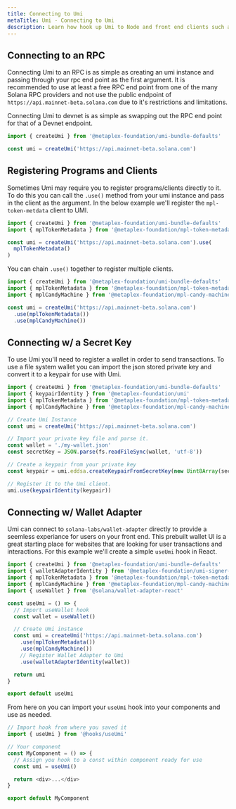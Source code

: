 ```yaml
---
title: Connecting to Umi
metaTitle: Umi - Connecting to Umi
description: Learn how hook up Umi to Node and front end clients such as React.
---
```


## Connecting to an RPC

Connecting Umi to an RPC is as simple as creating an umi instance and passing through your rpc end point as the first argument. It is recommended to use at least a free RPC end point from one of the many Solana RPC providers and not use the public endpoint of `https://api.mainnet-beta.solana.com` due to it's restrictions and limitations.

Connecting Umi to devnet is as simple as swapping out the RPC end point for that of a Devnet endpoint.

```ts
import { createUmi } from '@metaplex-foundation/umi-bundle-defaults'

const umi = createUmi('https://api.mainnet-beta.solana.com')
```

## Registering Programs and Clients

Sometimes Umi may require you to register programs/clients directly to it. To do this you can call the `.use()` method from your umi instance and pass in the client as the argument. In the below example we'll register the `mpl-token-metdata` client to UMI.

```ts
import { createUmi } from '@metaplex-foundation/umi-bundle-defaults'
import { mplTokenMetadata } from '@metaplex-foundation/mpl-token-metadata'

const umi = createUmi('https://api.mainnet-beta.solana.com').use(
  mplTokenMetadata()
)
```

You can chain `.use()` together to register multiple clients.

```ts
import { createUmi } from '@metaplex-foundation/umi-bundle-defaults'
import { mplTokenMetadata } from '@metaplex-foundation/mpl-token-metadata'
import { mplCandyMachine } from '@metaplex-foundation/mpl-candy-machine'

const umi = createUmi('https://api.mainnet-beta.solana.com')
  .use(mplTokenMetadata())
  .use(mplCandyMachine())
```

## Connecting w/ a Secret Key

To use Umi you'll need to register a wallet in order to send transactions. To use a file system wallet you can import the json stored private key and convert it to a keypair for use with Umi.

```ts
import { createUmi } from '@metaplex-foundation/umi-bundle-defaults'
import { keypairIdentity } from '@metaplex-foundation/umi'
import { mplTokenMetadata } from '@metaplex-foundation/mpl-token-metadata'
import { mplCandyMachine } from '@metaplex-foundation/mpl-candy-machine'

// Create Umi Instance
const umi = createUmi('https://api.mainnet-beta.solana.com')

// Import your private key file and parse it.
const wallet = './my-wallet.json'
const secretKey = JSON.parse(fs.readFileSync(wallet, 'utf-8'))

// Create a keypair from your private key
const keypair = umi.eddsa.createKeypairFromSecretKey(new Uint8Array(secretKey))

// Register it to the Umi client.
umi.use(keypairIdentity(keypair))
```

## Connecting w/ Wallet Adapter

Umi can connect to `solana-labs/wallet-adapter` directly to provide a seemless experiance for users on your front end. This prebuilt wallet UI is a great starting place for websites that are looking for user transactions and interactions. For this example we'll create a simple `useUmi` hook in React.

```ts
import { createUmi } from '@metaplex-foundation/umi-bundle-defaults'
import { walletAdapterIdentity } from '@metaplex-foundation/umi-signer-wallet-adapters'
import { mplTokenMetadata } from '@metaplex-foundation/mpl-token-metadata'
import { mplCandyMachine } from '@metaplex-foundation/mpl-candy-machine'
import { useWallet } from '@solana/wallet-adapter-react'

const useUmi = () => {
  // Import useWallet hook
  const wallet = useWallet()

  // Create Umi instance
  const umi = createUmi('https://api.mainnet-beta.solana.com')
    .use(mplTokenMetadata())
    .use(mplCandyMachine())
    // Register Wallet Adapter to Umi
    .use(walletAdapterIdentity(wallet))

  return umi
}

export default useUmi
```

From here on you can import your `useUmi` hook into your components and use as needed.

```ts
// Import hook from where you saved it
import { useUmi } from '@hooks/useUmi'

// Your component
const MyComponent = () => {
  // Assign you hook to a const within component ready for use
  const umi = useUmi()

  return <div>...</div>
}

export default MyComponent
```
